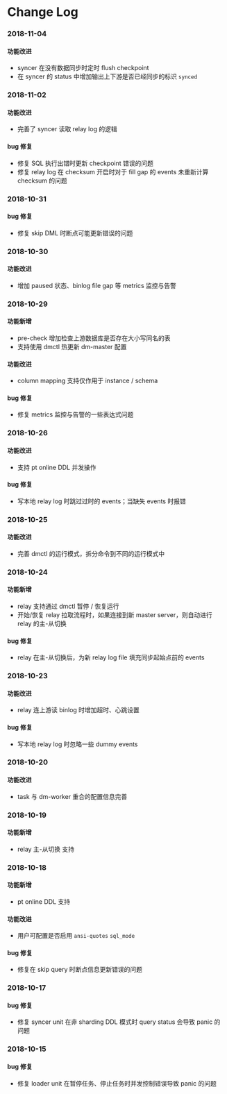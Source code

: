 Change Log
===

### 2018-11-04

#### 功能改进

- syncer 在没有数据同步时定时 flush checkpoint
- 在 syncer 的 status 中增加输出上下游是否已经同步的标识 `synced`

### 2018-11-02

#### 功能改进

- 完善了 syncer 读取 relay log 的逻辑

#### bug 修复

- 修复 SQL 执行出错时更新 checkpoint 错误的问题
- 修复 relay log 在 checksum 开启时对于 fill gap 的 events 未重新计算 checksum 的问题

### 2018-10-31

#### bug 修复

- 修复 skip DML 时断点可能更新错误的问题

### 2018-10-30

#### 功能改进

- 增加 paused 状态、binlog file gap 等 metrics 监控与告警

### 2018-10-29

#### 功能新增

- pre-check 增加检查上游数据库是否存在大小写同名的表
- 支持使用 dmctl 热更新 dm-master 配置

#### 功能改进

- column mapping 支持仅作用于 instance / schema

#### bug 修复

- 修复 metrics 监控与告警的一些表达式问题

### 2018-10-26

#### 功能改进

- 支持 pt online DDL 并发操作

#### bug 修复

- 写本地 relay log 时跳过过时的 events；当缺失 events 时报错

### 2018-10-25

#### 功能改进

- 完善 dmctl 的运行模式，拆分命令到不同的运行模式中

### 2018-10-24

#### 功能新增

- relay 支持通过 dmctl 暂停 / 恢复运行
- 开始/恢复 relay 拉取流程时，如果连接到新 master server，则自动进行 relay 的主-从切换

#### bug 修复

- relay 在主-从切换后，为新 relay log file 填充同步起始点前的 events

### 2018-10-23

#### 功能改进
- relay 连上游读 binlog 时增加超时、心跳设置

#### bug 修复

- 写本地 relay log 时忽略一些 dummy events

### 2018-10-20

#### 功能改进

- task 与 dm-worker 重合的配置信息完善

### 2018-10-19

#### 功能新增

- relay 主-从切换 支持

### 2018-10-18

#### 功能新增

- pt online DDL 支持

#### 功能改进

- 用户可配置是否启用 `ansi-quotes` `sql_mode`

#### bug 修复

- 修复在 skip query 时断点信息更新错误的问题

### 2018-10-17

#### bug 修复

- 修复 syncer unit 在非 sharding DDL 模式时 query status 会导致 panic 的问题

### 2018-10-15

#### bug 修复

- 修复 loader unit 在暂停任务、停止任务时并发控制错误导致 panic 的问题
